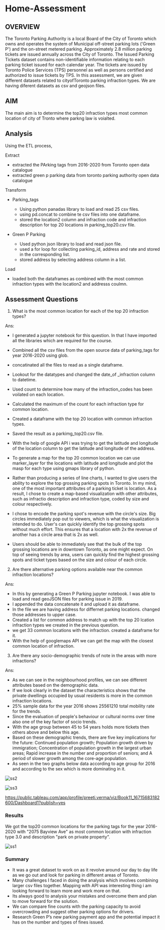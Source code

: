 # Home-Assessment
## OVERVIEW
The Toronto Parking Authority is a local Board of the City of Toronto which owns and operates the system of Municipal off-street parking lots ('Green P') and the on-street metered parking. Approximately 2.8 million parking tickets are issued annually across the City of Toronto. The Issued Parking Tickets dataset contains non-identifiable information relating to each parking ticket issued for each calendar year. The tickets are issued by Toronto Police Services (TPS) personnel as well as persons certified and authorized to issue tickets by TPS.
In this assessment, we are given different datasets related to cityofToronto parking infraction types. We are having diferent datasets as csv and geojson files.

## AIM
 The main aim is to determine the top20 infraction types most common location of city of Tronto where parkng law is voialted.
## Analysis
Using the ETL process,

Extract
 * extracted the PArking tags from 2016-2020 from Toronto open data catalogue
 * extracted green p parking data from toronto parking authority open data catalogue

Transform
 * Parking_tags

   * Using python panadas library to load and read  25 csv files.
   * using pd.concat to combine te csv files into one dataframe.
   * stored the location2 column and infraction code and infraction description for top 20 locations in        parking_top20.csv file.

 * Green P Parking
   * Used python json library to load and read json file.
   * used a for loop for collecting parking_id, address and rate and stored in the corresponding list.
   * stored address by selecting address column in a list.

Load
 * loaded both the dataframes as combined with the most common infraction types with the location2 and addresss coulmn.


## Assessment Questions
1. 	What is the most common location for each of the top 20 infraction types?

Ans: 
* I generated a jupyter notebook for this question. In that I have imported all the libraries which are required for the course.
* Combined all the csv files from the open source data of parking_tags for year 2016-2020 using glob.
* concatinated all the files to read as a single dataframe.
* Lookout for the datatypes and changed the date_of _infraction column to datetime.
* Used count to determine how many of the infraction_codes has been voilated on each location.
* Calculated the maximum of the count for each infraction type for common location.
*  Created a dataframe with the top 20 location with common infraction types.
* Saved the result as a parkimg_top20.csv file.
* With the help of google API i was trying to get the latitude and longitude of the location column to get the latitude and longitude of the address.
* To generate a map for the top 20 common location we can use marker_layer for the locations with latitude and longitude and plot the masp for each type using   gmaps library of python.

* Rather than producing a series of line charts, I wanted to give users the ability to explore the top grossing parking spots in Toronto. In my mind, one of     the most important attributes of a parking ticket is location. As a result, I chose to create a map-based visualization with other attributes, such as         infractio description and infraction type, coded by size and colour respectively.

* I chose to encode the parking spot's revenue with the circle's size. Big circles immediately pop out to viewers, which is what the visualization is intended   to do. User's can quickly identify the top grossing spots without much effort. This ensures that a location with 2x the revenue of another has a circle area   that is 2x as well. 

* Users should be able to immediately see that the bulk of the top grossing locations are in downtown Toronto, as one might expect. On top of seeing trends by   area, users can quickly find the highest grossing spots and ticket types based on the size and colour of each circle.
                       
                     

2.	Are there alternative parking options available near the common infraction locations?

Ans:
 * In this by generating a Green P Parking jupyter notebook. I was able to load and read geoJSON files for parking issue in 2019.
 * I appended the data concatenate it and upload it as dataframe.
 * In the file we are having address for differnet parking locations. changed those addresses to upper case.
 * Created a list for common address to match up with the top 20 lcation infraction types we created in the previous question. 
 * we get 33 common locations with the infraction. created a dataframe for it.
 * With the help of googlemaps API we can get the map with the closest common location of infraction. 

3.	Are there any socio-demographic trends of note in the areas with more infractions?

Ans:
 * As we can see in the neighbourhood profiles, we can see different attributes based on the demographic data.
 * If we look clearly in the dataset the characteristics shows that the private dwellings occupied by usual residents is more in the common infraction locations.
 * 25% sample data for the year 2016 shows 25561210 total mobility rate for the trends.
 * Since the evaluation of people's behaviour or cultural norms over time also one of the key factor of socio trends.
 * With the age group between 45 to 54 years holds more tickets then others above and below this age.
 * Based on these demographic trends, there are five key implications for the future:
   Continued population growth;
   Population growth driven by immigration;
   Concentration of population growth in the largest urban areas;
   Rapid increase in the number and proportion of seniors; and
   A period of slower growth among the core-age population.
 * As seen in the two graphs below data according to age group for 2016 and according to the sex which is more dominating in it. 
 
![ss2](https://user-images.githubusercontent.com/111541268/209160058-6ca1723d-a1f0-4bb2-abd2-b153f11803c8.png)



![ss3](https://user-images.githubusercontent.com/111541268/209160119-f943b985-d594-4b35-b0cf-cace924d747c.png)



https://public.tableau.com/app/profile/preeti.verma/viz/Book11_16715683182600/Dashboard1?publish=yes

### Results 
  We got the top20 common locations for the parking tags for the year 2016-2020 with "2075 Bayview Ave" as most common location with infraction type 3.0 and description "park on private property".
  

![ss1](https://user-images.githubusercontent.com/111541268/209160145-5ebb61a1-b4be-41af-8c6f-a4a93c80e352.png)



### Summary
 
 * It was a great dataset to work on as it revolve around our day to day life as we go out and look for parking in different areas of Toronto.
 * Many challenges I faced in doing the analysis which involves combining larger csv files together. Mapping with API was interesting thing i am looking forward to learn more and work more on that.
 * Its always good to analysis your mistakes and overcome them and plan to move forward for the solution.
 * We can compare fine counts with the parking capacity to avoid overcrowding and suggest other parking options for drivers.
 *	Research Green P’s new parking payment app and the potential impact it has on the number and types of fines issued.
 
 




